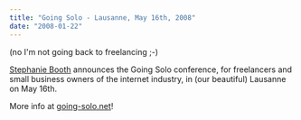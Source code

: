 ```yaml
---
title: "Going Solo - Lausanne, May 16th, 2008"
date: "2008-01-22"
---
```


(no I'm not going back to freelancing ;-)

[Stephanie Booth](http://climbtothestars.org) announces the Going Solo conference, for freelancers and small business owners of the internet industry, in (our beautiful) Lausanne on May 16th.

More info at [going-solo.net](http://going-solo.net)!
